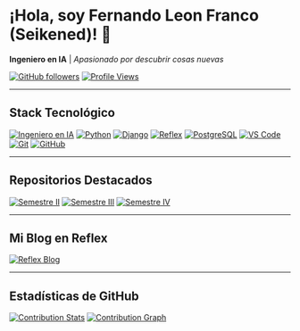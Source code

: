 # ¡Hola, soy Fernando Leon Franco (Seikened)! 👾

**Ingeniero en IA** | _Apasionado por descubrir cosas nuevas_ 

[![GitHub followers](https://img.shields.io/github/followers/Seikened?style=for-the-badge&label=Follow%20@Seikened)](https://github.com/Seikened?tab=followers)
[![Profile Views](https://komarev.com/ghpvc/?username=Seikened&style=for-the-badge)](https://github.com/Seikened)

---

## Stack Tecnológico

[![Ingeniero en IA](https://img.shields.io/badge/-Ingeniero%20en%20IA-3F51B5?style=for-the-badge&logo=OpenAI&logoColor=white)](#)
[![Python](https://img.shields.io/badge/-Python-3776AB?style=for-the-badge&logo=python&logoColor=white)](https://www.python.org/)
[![Django](https://img.shields.io/badge/-Django-092E20?style=for-the-badge&logo=django&logoColor=white)](https://www.djangoproject.com/)
[![Reflex](https://img.shields.io/badge/-Reflex-8C62E3?style=for-the-badge&logo=vercel&logoColor=white)](https://github.com/reflex-dev/reflex)
[![PostgreSQL](https://img.shields.io/badge/-PostgreSQL-4169E1?style=for-the-badge&logo=postgresql&logoColor=white)](https://www.postgresql.org/)
[![VS Code](https://img.shields.io/badge/-VS%20Code-007ACC?style=for-the-badge&logo=visualstudiocode&logoColor=white)](https://code.visualstudio.com/)
[![Git](https://img.shields.io/badge/-Git-F05032?style=for-the-badge&logo=git&logoColor=white)](https://git-scm.com/)
[![GitHub](https://img.shields.io/badge/-GitHub-181717?style=for-the-badge&logo=github&logoColor=white)](https://github.com/Seikened)

---

## Repositorios Destacados

[![Semestre II](https://img.shields.io/badge/Semestre%20II-Projects-orange?style=for-the-badge&logo=github)](https://github.com/Seikened/Semestre_II)
[![Semestre III](https://img.shields.io/badge/Semestre%20III-Projects-yellow?style=for-the-badge&logo=github)](https://github.com/Seikened/Semestre_III)
[![Semestre IV](https://img.shields.io/badge/Semestre%20IV-Projects-green?style=for-the-badge&logo=github)](https://github.com/Seikened/semestre_IV)

<!--
### Forks & Stars (Ejemplo con Semestre II)
[![Stars - Semestre II](https://img.shields.io/github/stars/Seikened/Semestre_II?style=for-the-badge)](https://github.com/Seikened/Semestre_II/stargazers)
[![Forks - Semestre II](https://img.shields.io/github/forks/Seikened/Semestre_II?style=for-the-badge)](https://github.com/Seikened/Semestre_II/network)
-->
---

## Mi Blog en Reflex

[![Reflex Blog](https://img.shields.io/badge/Reflex%20Blog-Online-blueviolet?style=for-the-badge&logo=vercel)](https://fer_blog-cyan-moon.reflex.run/)

---

## Estadísticas de GitHub

[![Contribution Stats](https://github-contribution-stats.vercel.app/api/?username=Seikened)](https://github.com/LordDashMe/github-contribution-stats/)
[![Contribution Graph](https://github-readme-activity-graph.vercel.app/graph?username=Seikened&theme=github)](https://github.com/Ashutosh00710/github-readme-activity-graph)
